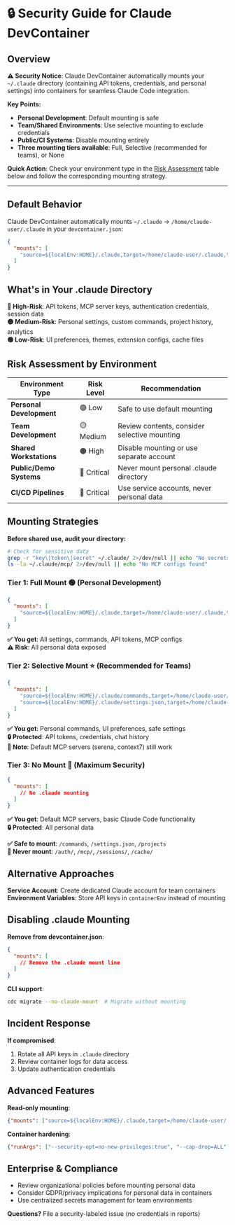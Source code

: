 # 🔒 Security Guide for Claude DevContainer

## Overview

**⚠️ Security Notice**: Claude DevContainer automatically mounts your `~/.claude` directory (containing API tokens, credentials, and personal settings) into containers for seamless Claude Code integration.

**Key Points:**
- **Personal Development**: Default mounting is safe
- **Team/Shared Environments**: Use selective mounting to exclude credentials 
- **Public/CI Systems**: Disable mounting entirely
- **Three mounting tiers available**: Full, Selective (recommended for teams), or None

**Quick Action**: Check your environment type in the [Risk Assessment](#risk-assessment-by-environment) table below and follow the corresponding mounting strategy.

---

## Default Behavior

Claude DevContainer automatically mounts `~/.claude` → `/home/claude-user/.claude` in your `devcontainer.json`:

```json
{
  "mounts": [
    "source=${localEnv:HOME}/.claude,target=/home/claude-user/.claude,type=bind"
  ]
}
```

## What's in Your .claude Directory

**🔴 High-Risk**: API tokens, MCP server keys, authentication credentials, session data  
**🟡 Medium-Risk**: Personal settings, custom commands, project history, analytics  
**🟢 Low-Risk**: UI preferences, themes, extension configs, cache files

## Risk Assessment by Environment

| Environment Type | Risk Level | Recommendation |
|------------------|------------|----------------|
| **Personal Development** | 🟢 Low | Safe to use default mounting |
| **Team Development** | 🟡 Medium | Review contents, consider selective mounting |
| **Shared Workstations** | 🟠 High | Disable mounting or use separate account |
| **Public/Demo Systems** | 🔴 Critical | Never mount personal .claude directory |
| **CI/CD Pipelines** | 🔴 Critical | Use service accounts, never personal data |

## Mounting Strategies

**Before shared use, audit your directory:**
```bash
# Check for sensitive data
grep -r "key\|token\|secret" ~/.claude/ 2>/dev/null || echo "No secrets found"
ls -la ~/.claude/mcp/ 2>/dev/null || echo "No MCP configs found"
```

### **Tier 1: Full Mount** 🟢 (Personal Development)
```json
{
  "mounts": [
    "source=${localEnv:HOME}/.claude,target=/home/claude-user/.claude,type=bind"
  ]
}
```
**✅ You get**: All settings, commands, API tokens, MCP configs  
**⚠️ Risk**: All personal data exposed

### **Tier 2: Selective Mount** ⭐ (Recommended for Teams)  
```json
{
  "mounts": [
    "source=${localEnv:HOME}/.claude/commands,target=/home/claude-user/.claude/commands,type=bind,readonly",
    "source=${localEnv:HOME}/.claude/settings.json,target=/home/claude-user/.claude/settings.json,type=bind,readonly"
  ]
}
```
**✅ You get**: Personal commands, UI preferences, safe settings  
**🔒 Protected**: API tokens, credentials, chat history  
**📝 Note**: Default MCP servers (serena, context7) still work

### **Tier 3: No Mount** 🔴 (Maximum Security)
```json
{
  "mounts": [
    // No .claude mounting
  ]
}
```
**✅ You get**: Default MCP servers, basic Claude Code functionality  
**🔒 Protected**: All personal data

**✅ Safe to mount**: `/commands`, `/settings.json`, `/projects`  
**🚫 Never mount**: `/auth/`, `/mcp/`, `/sessions/`, `/cache/`

## Alternative Approaches

**Service Account**: Create dedicated Claude account for team containers  
**Environment Variables**: Store API keys in `containerEnv` instead of mounting

## Disabling .claude Mounting

**Remove from devcontainer.json**:
```json
{
  "mounts": [
    // Remove the .claude mount line
  ]
}
```

**CLI support**:
```bash
cdc migrate --no-claude-mount  # Migrate without mounting
```

## Incident Response

**If compromised**:
1. Rotate all API keys in `.claude` directory
2. Review container logs for data access
3. Update authentication credentials

## Advanced Features

**Read-only mounting**:
```json
{"mounts": ["source=${localEnv:HOME}/.claude,target=/home/claude-user/.claude,type=bind,readonly"]}
```

**Container hardening**:
```json
{"runArgs": ["--security-opt=no-new-privileges:true", "--cap-drop=ALL"]}
```

## Enterprise & Compliance

- Review organizational policies before mounting personal data
- Consider GDPR/privacy implications for personal data in containers  
- Use centralized secrets management for team environments

**Questions?** File a security-labeled issue (no credentials in reports)